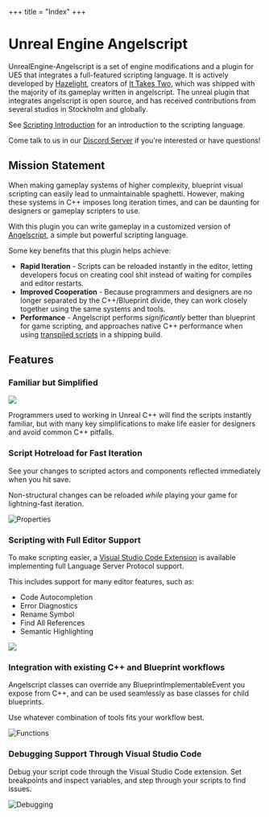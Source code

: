 +++
title = "Index"
+++

# Unreal Engine Angelscript
UnrealEngine-Angelscript is a set of engine modifications and a plugin for UE5 that integrates a
full-featured scripting language.
It is actively developed by [Hazelight](http://hazelight.se), creators of [It Takes Two](https://www.ea.com/games/it-takes-two), which was shipped with the majority of its gameplay written in angelscript.
The unreal plugin that integrates angelscript is open source, and has received contributions from several studios in Stockholm and globally.

See [Scripting Introduction](getting-started/introduction) for an introduction to the scripting language.

Come talk to us in our [Discord Server](https://discord.gg/39wmC2e) if you're interested or have questions!

## Mission Statement
When making gameplay systems of higher complexity, blueprint visual scripting can easily lead to unmaintainable spaghetti.
However, making these systems in C++ imposes long iteration times, and can be daunting for designers or gameplay scripters to use.

With this plugin you can write gameplay in a customized version of [Angelscript](https://www.angelcode.com/angelscript/), a simple but powerful scripting language.

Some key benefits that this plugin helps achieve:
* **Rapid Iteration** - Scripts can be reloaded instantly in the editor, letting developers focus on creating cool shit instead of waiting for compiles and editor restarts.
* **Improved Cooperation** - Because programmers and designers are no longer separated by the C++/Blueprint divide, they can work closely together using the same systems and tools.
* **Performance** - Angelscript performs *significantly* better than blueprint for game scripting, and approaches native C++ performance when using [transpiled scripts](/cpp-bindings/precompiled-data) in a shipping build.

## Features
### Familiar but Simplified

![](/img/scripting.png)

Programmers used to working in Unreal C++ will find the scripts instantly familiar, but with many key simplifications to make life easier for designers and avoid common C++ pitfalls.

### Script Hotreload for Fast Iteration
See your changes to scripted actors and components reflected immediately when you hit save.

Non-structural changes can be reloaded *while* playing your game for lightning-fast iteration.

![Properties](/img/properties.png)

### Scripting with Full Editor Support

To make scripting easier, a [Visual Studio Code Extension](https://marketplace.visualstudio.com/items?itemName=Hazelight.unreal-angelscript) is available implementing full Language Server Protocol support.

This includes support for many editor features, such as:
* Code Autocompletion
* Error Diagnostics
* Rename Symbol
* Find All References
* Semantic Highlighting

![](/img/timer.png)

### Integration with existing C++ and Blueprint workflows
Angelscript classes can override any BlueprintImplementableEvent you expose from C++,
and can be used seamlessly as base classes for child blueprints.

Use whatever combination of tools fits your workflow best.

![Functions](/img/functions.png)

### Debugging Support Through Visual Studio Code
Debug your script code through the Visual Studio Code extension.
Set breakpoints and inspect variables, and step through your scripts to find issues.

![Debugging](/img/debug.png)